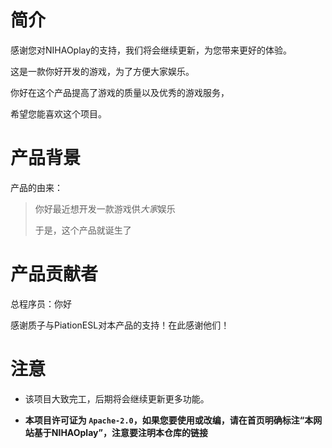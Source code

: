 # 简介

感谢您对NIHAOplay的支持，我们将会继续更新，为您带来更好的体验。

这是一款你好开发的游戏，为了方便大家娱乐。

你好在这个产品提高了游戏的质量以及优秀的游戏服务，

希望您能喜欢这个项目。

# 产品背景

产品的由来：

> 你好最近想开发一款游戏供*大家*娱乐
> 
> 于是，这个产品就诞生了

# 产品贡献者

总程序员：你好

感谢质子与PiationESL对本产品的支持！在此感谢他们！
###
# 注意

- 该项目大致完工，后期将会继续更新更多功能。

- **本项目许可证为 `Apache-2.0`，如果您要使用或改编，请在首页明确标注“本网站基于NIHAOplay”，注意要注明本仓库的链接**


